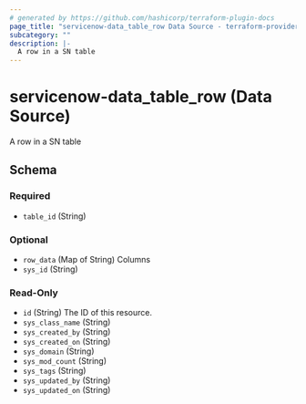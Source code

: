 ```yaml
---
# generated by https://github.com/hashicorp/terraform-plugin-docs
page_title: "servicenow-data_table_row Data Source - terraform-provider-servicenow-data"
subcategory: ""
description: |-
  A row in a SN table
---
```


# servicenow-data_table_row (Data Source)

A row in a SN table



<!-- schema generated by tfplugindocs -->
## Schema

### Required

- `table_id` (String)

### Optional

- `row_data` (Map of String) Columns
- `sys_id` (String)

### Read-Only

- `id` (String) The ID of this resource.
- `sys_class_name` (String)
- `sys_created_by` (String)
- `sys_created_on` (String)
- `sys_domain` (String)
- `sys_mod_count` (String)
- `sys_tags` (String)
- `sys_updated_by` (String)
- `sys_updated_on` (String)


